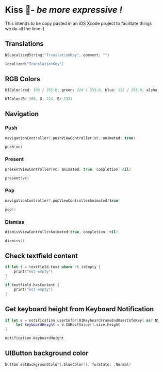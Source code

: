 # Kiss 💋- *be more expressive !*

This intends to be copy pasted in an iOS Xcode project to facilitate things we do all the time :)


## Translations

```swift
NSLocalizedString("TranslationKey", comment: "")
```

```swift
localized("TranslationKey")
```


## RGB Colors
```swift
UIColor(red: 100 / 255.0, green: 224 / 255.0, blue: 132 / 255.0, alpha: 1)
```
```swift
UIColor(R: 100, G: 224, B: 132)
```



## Navigation


### Push

```swift
navigationController?.pushViewController(vc, animated: true)
```
```swift
push(vc)
```

### Present
```swift
presentViewController(vc, animated: true, completion: nil)
```
```swift
present(vc)
```

### Pop

```swift
navigationController?.popViewControllerAnimated(true)
```
```swift
pop()
```

### Dismiss

```swift
dismissViewControllerAnimated(true, completion: nil)
```
```swift
dismiss()
```

## Check textfield content

```swift
if let t = textfield.text where !t.isEmpty {
    print("not empty")
}
```
```swift
if textfield.hasContent {
    print("not empty")
}
```

## Get keyboard height from Keyboard Notification

```swift
if let v = notification.userInfo?[UIKeyboardFrameEndUserInfoKey] as? NSValue {
     let keyboardHeight = v.CGRectValue().size.height
}
```

```swift
notification.keyboardHeight
```

## UIButton background color

```swift
button.setBackgroundColor(.blueColor(), forState: .Normal)
```
